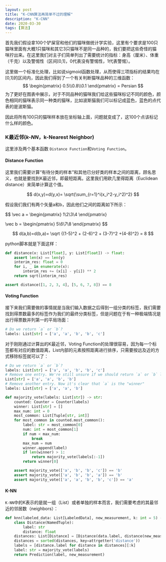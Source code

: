 ```yaml
---
layout: post
title: "K-CNN算法再简单不过的理解"
description: "K-CNN"
date: 2020-03-30
tags: [算法]
---
```


首先我们假设拿100个铲屎官和他们的猫咪做统计学实验，这里有个要求是100只猫咪里面有大概1只猫咪和其它3只猫咪不是同一品种的，我们要把这些奇怪的猫咪拧出来。在这里我们对主子们简单列出了需要统计的指标：身高（厘米）、体重（千克）以及警惕性（区间[0,1]，0代表没有警惕性，1代表警惕）。

<!--more-->

这里做一个标准化处理，比如说sigmoid函数处理，从而使得三项指标的结果均在[0,1]的区间内，因此我们得到了一个有关判断猫咪品种的三维函数：
$$
\begin{pmatrix} 
0.5\\0.8\\0.1 
\end{pmatrix} = Persian
$$
为了更好在图表中展示，对于不同品种的猫咪我们给这些猫咪标记不同的颜色，颜色相同的猫咪表示同一种类的猫咪，比如波斯猫我们可以标记成蓝色，蓝色的点代表的是波斯猫。

因此将所有100只的猫咪样本放在坐标轴上面，问题就变成了，这100个点该标记什么样的颜色。

### K最近邻(*k-NN*，k-Nearest Neighbor)

这里涉及两个基本函数 ```Distance Function```和```Voting Function```。

#### Distance Function

这里我们需要计算“有待分类的样本”和其他已分好类的样本之间的距离，顾名思义，也就是要找到K最近邻，即最短距离。这里我们用欧几里得距离（Euclidean distance）来简单计算这个值。

$$
d(x,y)=d(y,x)= \sqrt{\sum_{r=1}^i(x_i^2-y_i^2)^2}
$$

假设我们我们有两个矢量a和b，因此他们之间的距离如下所示：

$$
\vec a = \begin{pmatrix}
1\\2\\3\\4
\end{pmatrix}

\vec b = \begin{pmatrix}
5\\6\\7\\8
\end{pmatrix}
$$

$$
d(a,b)=d(b,a)= \sqrt {(1-5)^2 + (2-6)^2 + (3-7)^2 +(4-8)^2} = 8
$$

python脚本就是下面这样：

```python
def distance(x: List[float], y: List[float]) -> float:
    assert len(x) == len(y)
    interim_res: float = 0
    for i, _ in enumerate(x):
        interim_res += (x[i] - y[i]) ** 2  
    return sqrt(interim_res)

assert distance([1, 2, 3, 4], [5, 6, 7, 8]) == 8
```

#### Voting Function

接下来我们需要做的事情就是当我们输入数据之后得到一组分类的标签，我们需要找到得票数最多的标签作为我们的最终分类标签，但是问题在于有一种极端情况是出行得票数并列第一的平局场面：

```python
# Do we return `a` or `b`?
labels: List[str] = ['a', 'a', 'b', 'b', 'c']
```

对于刚刚通过计算出的K最近邻，Voting Function的处理很容易，因为每一个标签都有对应的数值距离，List内部的元素按照距离进行排序，只需要按远及近的方式移除标签就可以了：

```python
# Do we return `a` or `b`?
labels: List[str] = ['a', 'a', 'b', 'b', 'c']
# Remove one entry. We're still unsure if we should return `a` or `b` labels:
List[str] = ['a', 'a', 'b', 'b']
# Remove another entry. Now it's clear that `a` is the "winner"
labels: List[str] = ['a', 'a', 'b']
```

```python
def majority_vote(labels: List[str]) -> str:
    counted: Counter = Counter(labels)
    winner: List[str] = []
    max_num: int = 0
    most_common: List[Tuple[str, int]]
    for most_common in counted.most_common():
        label: str = most_common[0]
        num: int = most_common[1]
        if num < max_num:  
            break
        max_num = num
        winner.append(label)
        if len(winner) > 1:
            return majority_vote(labels[:-1])
        return winner[0]

    assert majority_vote(['a', 'b', 'b', 'c']) == 'b'
    assert majority_vote(['a', 'b', 'b', 'a']) == 'b'
    assert majority_vote(['a', 'a', 'b', 'b', 'c']) == 'a'
```

#### K-NN

```K-NN```中的K表示的是就一组（List）或者单独的样本而言，我们需要考虑的其最邻近的邻居数（neighbors）：

```python
def knn(labeled_data: List[LabeledData], new_measurement, k: int = 5) -> Prediction:
    class Distance(NamedTuple):
        label: str
        distance: float
    distances: List[Distance] = [Distance(data.label, distance(new_measurement, data.measurements)) for data in labeled_data]
    distances = sorted(distances, key=attrgetter('distance'))
    labels = [distance.label for distance in distances][:k]
    label: str = majority_vote(labels)
    return Prediction(label, new_measurement)
```
